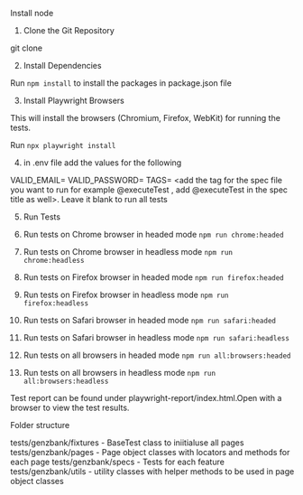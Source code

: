 Install node

1. Clone the Git Repository

git clone <repo url>

2. Install Dependencies

Run `npm install` to install the packages in package.json file

3. Install Playwright Browsers

This will install the browsers (Chromium, Firefox, WebKit) for running the tests.

Run `npx playwright install`

4. in .env file add the values for the following

VALID_EMAIL= <add a valid email for login>
VALID_PASSWORD=<add a valid password for login>
TAGS= <add the tag for the spec file you want to run for example @executeTest , add @executeTest in the spec title as well>. Leave it blank to run all tests

5. Run Tests

1. Run tests on Chrome browser in headed mode
`npm run chrome:headed`
2. Run tests on Chrome browser in headless mode
`npm run chrome:headless`
3. Run tests on Firefox browser in headed mode
`npm run firefox:headed`
4. Run tests on Firefox browser in headless mode
`npm run firefox:headless`
5. Run tests on Safari browser in headed mode
`npm run safari:headed`
6. Run tests on Safari browser in headless mode
`npm run safari:headless`
7. Run tests on all browsers in headed mode
`npm run all:browsers:headed`
8. Run tests on all browsers in headless mode
`npm run all:browsers:headless`

Test report can be found under playwright-report/index.html.Open with a browser to view the test results.

Folder structure

tests/genzbank/fixtures - BaseTest class to iniitialuse all pages
tests/genzbank/pages - Page object classes with locators and methods for each page
tests/genzbank/specs - Tests for each feature
tests/genzbank/utils - utility classes with helper methods to be used in page object classes




 
